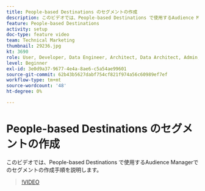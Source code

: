 ```yaml
---
title: People-based Destinations のセグメントの作成
description: このビデオでは、People-based Destinations で使用するAudience Managerでのセグメントの作成手順を説明します。
feature: People-based Destinations
activity: setup
doc-type: feature video
team: Technical Marketing
thumbnail: 29236.jpg
kt: 3690
role: User, Developer, Data Engineer, Architect, Data Architect, Admin, Leader
level: Beginner
exl-id: 3e0d9a37-9677-4e4a-8ae6-c5a54ae99601
source-git-commit: 62b43b5627dabf754cf821f974a56c60989ef7ef
workflow-type: tm+mt
source-wordcount: '48'
ht-degree: 0%

---
```


# People-based Destinations のセグメントの作成

このビデオでは、People-based Destinations で使用するAudience Managerでのセグメントの作成手順を説明します。

>[!VIDEO](https://video.tv.adobe.com/v/29236/?quality=12)
